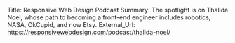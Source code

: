 Title:          Responsive Web Design Podcast
Summary:        The spotlight is on Thalida Noel, whose path to becoming a front-end engineer includes robotics, NASA, OkCupid, and now Etsy.
External_Url: https://responsivewebdesign.com/podcast/thalida-noel/
